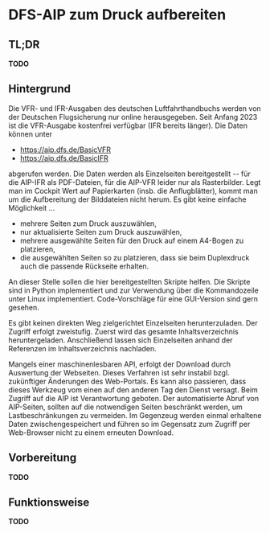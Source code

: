 DFS-AIP zum Druck aufbereiten
=============================

TL;DR
-----

**TODO**

Hintergrund
-----------

Die VFR- und IFR-Ausgaben des deutschen Luftfahrthandbuchs werden von der
Deutschen Flugsicherung nur online herausgegeben. Seit Anfang 2023 ist die
VFR-Ausgabe kostenfrei verfügbar (IFR bereits länger). Die Daten können unter

 * https://aip.dfs.de/BasicVFR
 * https://aip.dfs.de/BasicIFR

abgerufen werden. Die Daten werden als Einzelseiten bereitgestellt -- für die
AIP-IFR als PDF-Dateien, für die AIP-VFR leider nur als Rasterbilder. Legt man
im Cockpit Wert auf Papierkarten (insb. die Anflugblätter), kommt man um die
Aufbereitung der Bilddateien nicht herum. Es gibt keine einfache Möglichkeit
...

* mehrere Seiten zum Druck auszuwählen,
* nur aktualisierte Seiten zum Druck auszuwählen,
* mehrere ausgewählte Seiten für den Druck auf einem A4-Bogen zu platzieren,
* die ausgewählten Seiten so zu platzieren, dass sie beim Duplexdruck auch die
  passende Rückseite erhalten.

An dieser Stelle sollen die hier bereitgestellten Skripte helfen. Die Skripte
sind in Python implementiert und zur Verwendung über die Kommandozeile unter
Linux implementiert. Code-Vorschläge für eine GUI-Version sind gern gesehen.

Es gibt keinen direkten Weg zielgerichtet Einzelseiten herunterzuladen. Der
Zugriff erfolgt zweistufig. Zuerst wird das gesamte Inhaltsverzeichnis
heruntergeladen. Anschließend lassen sich Einzelseiten anhand der Referenzen
im Inhaltsverzeichnis nachladen.

Mangels einer maschinenlesbaren API, erfolgt der Download durch Auswertung der
Webseiten. Dieses Verfahren ist sehr instabil bzgl. zukünftiger Änderungen des
Web-Portals. Es kann also passieren, dass dieses Werkzeug vom einen auf den
anderen Tag den Dienst versagt. Beim Zugriff auf die AIP ist Verantwortung
geboten. Der automatisierte Abruf von AIP-Seiten, sollten auf die notwendigen
Seiten beschränkt werden, um Lastbeschränkungen zu vermeiden. Im Gegenzeug
werden einmal erhaltene Daten zwischengespeichert und führen so im Gegensatz
zum Zugriff per Web-Browser nicht zu einem erneuten Download.


Vorbereitung
------------

**TODO**


Funktionsweise
--------------

**TODO**

